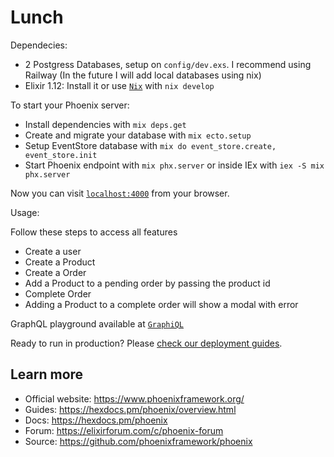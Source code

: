 # Lunch

Dependecies: 

- 2 Postgress Databases, setup on `config/dev.exs`. I recommend using Railway (In the future I will add local databases using nix)
- Elixir 1.12: Install it or use [`Nix`](https://nixos.wiki/wiki/Flakes) with `nix develop`

To start your Phoenix server:

  * Install dependencies with `mix deps.get`
  * Create and migrate your database with `mix ecto.setup`
  * Setup EventStore database with `mix do event_store.create, event_store.init`
  * Start Phoenix endpoint with `mix phx.server` or inside IEx with `iex -S mix phx.server`
  
Now you can visit [`localhost:4000`](http://localhost:4000) from your browser.

Usage: 

Follow these steps to access all features

- Create a user 
- Create a Product
- Create a Order
- Add a Product to a pending order by passing the product id
- Complete Order
- Adding a Product to a complete order will show a modal with error


GraphQL playground available at [`GraphiQL`](http://localhost:4000/dev/graphiql)

Ready to run in production? Please [check our deployment guides](https://hexdocs.pm/phoenix/deployment.html).

## Learn more

  * Official website: https://www.phoenixframework.org/
  * Guides: https://hexdocs.pm/phoenix/overview.html
  * Docs: https://hexdocs.pm/phoenix
  * Forum: https://elixirforum.com/c/phoenix-forum
  * Source: https://github.com/phoenixframework/phoenix
